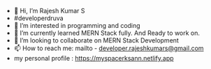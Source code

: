 - 👋 Hi, I’m Rajesh Kumar S 
- #developerdruva
- 👀 I’m interested in programming and coding
- 🌱 I’m currently learned MERN Stack fully. And Ready to work on.
- 💞️ I’m looking to collaborate on MERN Stack Development
- 📫 How to reach me: mailto - developer.rajeshkumars@gmail.com
- my personal profile : https://myspacerksann.netlify.app

<!---
developerdruva/developerdruva is a ✨ special ✨ repository because its `README.md` (this file) appears on your GitHub profile.
You can click the Preview link to take a look at your changes.
--->
